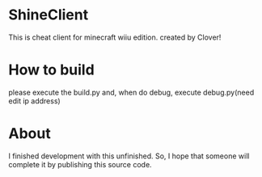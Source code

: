 # ShineClient
This is cheat client for minecraft wiiu edition.
created by Clover!

# How to build
please execute the build.py
and, when do debug, execute debug.py(need edit ip address)

# About
I finished development with this unfinished.
So, I hope that someone will complete it by publishing this source code.
